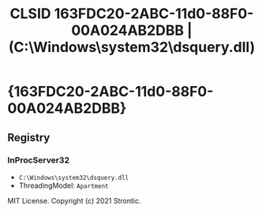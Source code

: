 ﻿---
title: "CLSID 163FDC20-2ABC-11d0-88F0-00A024AB2DBB | (C:\\Windows\\system32\\dsquery.dll)"
excerpt: What is COM-Object CLSID 163FDC20-2ABC-11d0-88F0-00A024AB2DBB?
---

# {163FDC20-2ABC-11d0-88F0-00A024AB2DBB}


## Registry


### InProcServer32

* `C:\Windows\system32\dsquery.dll`
* ThreadingModel: `Apartment`

MIT License. Copyright (c) 2021 Strontic.


